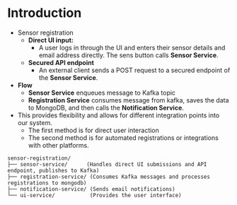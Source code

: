 # Introduction
- Sensor registration
  -  **Direct UI input:** 
     - A user logs in through the UI and enters their sensor details and email address directly. The sens button calls **Sensor Service**.
  -  **Secured API endpoint** 
     - An external client sends a POST request to a secured endpoint of the **Sensor Service**. 
- **Flow**
  - **Sensor Service** enqueues message to Kafka topic
  - **Registration Service** consumes message from kafka, saves the data to MongoDB, and then calls the **Notification Service**.
- This provides flexibility and allows for different integration points into our system. 
  - The first method is for direct user interaction
  - The second method is for automated registrations or integrations with other platforms.
```
sensor-registration/
├── sensor-service/      (Handles direct UI submissions and API endpoint, publishes to Kafka)
├── registration-service/ (Consumes Kafka messages and processes registrations to mongodb)
├── notification-service/ (Sends email notifications)
└── ui-service/           (Provides the user interface)
```